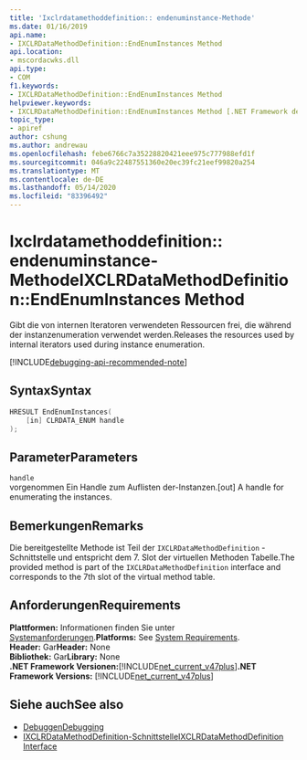 ```yaml
---
title: 'Ixclrdatamethoddefinition:: endenuminstance-Methode'
ms.date: 01/16/2019
api.name:
- IXCLRDataMethodDefinition::EndEnumInstances Method
api.location:
- mscordacwks.dll
api.type:
- COM
f1.keywords:
- IXCLRDataMethodDefinition::EndEnumInstances Method
helpviewer.keywords:
- IXCLRDataMethodDefinition::EndEnumInstances Method [.NET Framework debugging]
topic_type:
- apiref
author: cshung
ms.author: andrewau
ms.openlocfilehash: febe6766c7a35228820421eee975c777988efd1f
ms.sourcegitcommit: 046a9c22487551360e20ec39fc21eef99820a254
ms.translationtype: MT
ms.contentlocale: de-DE
ms.lasthandoff: 05/14/2020
ms.locfileid: "83396492"
---
```

# <a name="ixclrdatamethoddefinitionendenuminstances-method"></a><span data-ttu-id="dd5bf-102">Ixclrdatamethoddefinition:: endenuminstance-Methode</span><span class="sxs-lookup"><span data-stu-id="dd5bf-102">IXCLRDataMethodDefinition::EndEnumInstances Method</span></span>

<span data-ttu-id="dd5bf-103">Gibt die von internen Iteratoren verwendeten Ressourcen frei, die während der instanzenumeration verwendet werden.</span><span class="sxs-lookup"><span data-stu-id="dd5bf-103">Releases the resources used by internal iterators used during instance enumeration.</span></span>

[!INCLUDE[debugging-api-recommended-note](../../../../includes/debugging-api-recommended-note.md)]

## <a name="syntax"></a><span data-ttu-id="dd5bf-104">Syntax</span><span class="sxs-lookup"><span data-stu-id="dd5bf-104">Syntax</span></span>

```cpp
HRESULT EndEnumInstances(
    [in] CLRDATA_ENUM handle
);
```

## <a name="parameters"></a><span data-ttu-id="dd5bf-105">Parameter</span><span class="sxs-lookup"><span data-stu-id="dd5bf-105">Parameters</span></span>

`handle`\
<span data-ttu-id="dd5bf-106">vorgenommen Ein Handle zum Auflisten der-Instanzen.</span><span class="sxs-lookup"><span data-stu-id="dd5bf-106">[out] A handle for enumerating the instances.</span></span>

## <a name="remarks"></a><span data-ttu-id="dd5bf-107">Bemerkungen</span><span class="sxs-lookup"><span data-stu-id="dd5bf-107">Remarks</span></span>

<span data-ttu-id="dd5bf-108">Die bereitgestellte Methode ist Teil der `IXCLRDataMethodDefinition` -Schnittstelle und entspricht dem 7. Slot der virtuellen Methoden Tabelle.</span><span class="sxs-lookup"><span data-stu-id="dd5bf-108">The provided method is part of the `IXCLRDataMethodDefinition` interface and corresponds to the 7th slot of the virtual method table.</span></span>

## <a name="requirements"></a><span data-ttu-id="dd5bf-109">Anforderungen</span><span class="sxs-lookup"><span data-stu-id="dd5bf-109">Requirements</span></span>

<span data-ttu-id="dd5bf-110">**Plattformen:** Informationen finden Sie unter [Systemanforderungen](../../../../docs/framework/get-started/system-requirements.md).</span><span class="sxs-lookup"><span data-stu-id="dd5bf-110">**Platforms:** See [System Requirements](../../../../docs/framework/get-started/system-requirements.md).</span></span>  
<span data-ttu-id="dd5bf-111">**Header:** Gar</span><span class="sxs-lookup"><span data-stu-id="dd5bf-111">**Header:** None</span></span>  
<span data-ttu-id="dd5bf-112">**Bibliothek:** Gar</span><span class="sxs-lookup"><span data-stu-id="dd5bf-112">**Library:** None</span></span>  
<span data-ttu-id="dd5bf-113">**.NET Framework Versionen:**[!INCLUDE[net_current_v47plus](../../../../includes/net-current-v47plus.md)]</span><span class="sxs-lookup"><span data-stu-id="dd5bf-113">**.NET Framework Versions:** [!INCLUDE[net_current_v47plus](../../../../includes/net-current-v47plus.md)]</span></span>  

## <a name="see-also"></a><span data-ttu-id="dd5bf-114">Siehe auch</span><span class="sxs-lookup"><span data-stu-id="dd5bf-114">See also</span></span>

- [<span data-ttu-id="dd5bf-115">Debuggen</span><span class="sxs-lookup"><span data-stu-id="dd5bf-115">Debugging</span></span>](index.md)
- [<span data-ttu-id="dd5bf-116">IXCLRDataMethodDefinition-Schnittstelle</span><span class="sxs-lookup"><span data-stu-id="dd5bf-116">IXCLRDataMethodDefinition Interface</span></span>](ixclrdatamethoddefinition-interface.md)
